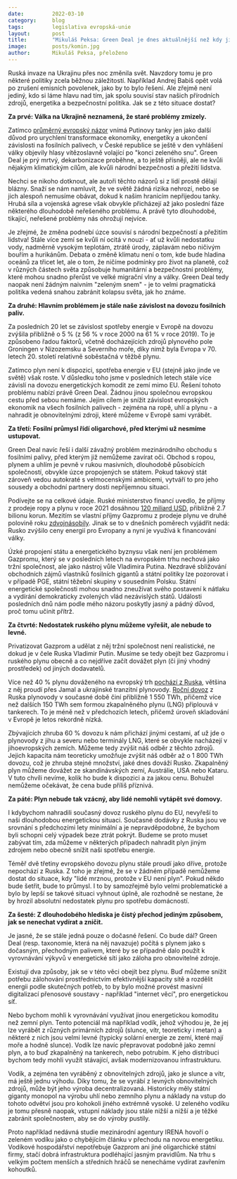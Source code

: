 ```yaml
---
date:         2022-03-10
category:     blog
tags:         legislativa evropská-unie
layout:       post
title:        "Mikuláš Peksa: Green Deal je dnes aktuálnější než kdy jindy, zlatá doba energetických oligarchů je u konce"
image:        posts/komin.jpg
author:       Mikuláš Peksa, přeloženo
---
```


Ruská invaze na Ukrajinu přes noc změnila svět. Navzdory tomu je pro některé politiky zcela běžnou záležitostí. Například Andrej Babiš opět volá po zrušení emisních povolenek, jako by to bylo řešení. Ale zřejmě není jediný, kdo si láme hlavu nad tím, jak spolu souvisí stav našich přírodních zdrojů, energetika a bezpečnostní politika. Jak se z této situace dostat?

**Za prvé: Válka na Ukrajině neznamená, že staré problémy zmizely.**

Zatímco [průměrný evropský názor](https://www.europarl.europa.eu/news/cs/press-room/20220119IPR21314/budoucnost-evropy-evropane-povazuji-zmenu-klimatu-za-hlavni-vyzvu-pro-eu) vnímá Putinovy tanky jen jako další důvod pro urychlení transformace ekonomiky, energetiky a ukončení závislosti na fosilních palivech, v České republice se ještě v den vyhlášení války objevily hlasy vítězoslavně volající po "konci zeleného snu". Green Deal je prý mrtvý, dekarbonizace proběhne, a to ještě přísněji, ale ne kvůli nějakým klimatickým cílům, ale kvůli národní bezpečnosti a přežití lidstva.

Nechci se nikoho dotknout, ale autoři těchto názorů si z lidí prostě dělají blázny. Snaží se nám namluvit, že ve světě žádná rizika nehrozí, nebo se jich alespoň nemusíme obávat, dokud k našim hranicím nepřijedou tanky. Hrubá síla a vojenská agrese však obvykle přicházejí až jako poslední fáze některého dlouhodobě neřešeného problému. A právě tyto dlouhodobé, tikající, neřešené problémy nás ohrožují nejvíce.

Je zřejmé, že změna podnebí úzce souvisí s národní bezpečností a přežitím lidstva! Stále více zemí se kvůli ní ocitá v nouzi - ať už kvůli nedostatku vody, nadměrně vysokým teplotám, ztrátě úrody, záplavám nebo ničivým bouřím a hurikánům. Debata o změně klimatu není o tom, kde bude hladina oceánů za třicet let, ale o tom, že ničíme podmínky pro život na planetě, což v různých částech světa způsobuje humanitární a bezpečnostní problémy, které mohou snadno přerůst ve velké migrační vlny a války. Green Deal tedy naopak není žádným naivním "zeleným snem" - je to velmi pragmatická politika vedená snahou zabránit kolapsu světa, jak ho známe.

**Za druhé: Hlavním problémem je stále naše závislost na dovozu fosilních paliv.**

Za posledních 20 let se závislost spotřeby energie v Evropě na dovozu zvýšila přibližně o 5 % (z 56 % v roce 2000 na 61 % v roce 2019). To je způsobeno řadou faktorů, včetně docházejících zdrojů plynového pole Groningen v Nizozemsku a Severního moře, díky nimž byla Evropa v 70. letech 20. století relativně soběstačná v těžbě plynu.

Zatímco plyn není k dispozici, spotřeba energie v EU (stejně jako jinde ve světě) však roste. V důsledku toho jsme v posledních letech stále více závislí na dovozu energetických komodit ze zemí mimo EU. Řešení tohoto problému nabízí právě Green Deal. Žádnou jinou společnou evropskou cestu před sebou nemáme. Jejím cílem je snížit závislost evropských ekonomik na všech fosilních palivech - zejména na ropě, uhlí a plynu - a nahradit je obnovitelnými zdroji, které můžeme v Evropě sami vyrábět.

**Za třetí: Fosilní průmysl řídí oligarchové, před kterými už nesmíme ustupovat.**

Green Deal navíc řeší i další závažný problém mezinárodního obchodu s fosilními palivy, před kterým již nemůžeme zavírat oči. Obchod s ropou, plynem a uhlím je pevně v rukou masivních, dlouhodobě působících společností, obvykle úzce propojených se státem. Pokud takový stát zároveň vedou autokraté s velmocenskými ambicemi, vytváří to pro jeho sousedy a obchodní partnery dosti nepříjemnou situaci.

Podívejte se na celkové údaje. Ruské ministerstvo financí uvedlo, že příjmy z prodeje ropy a plynu v roce 2021 dosáhnou [120 miliard USD](https://www.reuters.com/markets/europe/russias-oil-gas-revenue-windfall-2022-01-21/), přibližně 2.7 bilionu korun. Mezitím se vlastní příjmy Gazpromu z prodeje plynu ve druhé polovině roku [zdvojnásobily](https://www.theguardian.com/business/2021/nov/29/russia-gazprom-reports-record-earnings-amid-global-gas-crisis-energy). Jinak se to v dnešních poměrech vyjádřit nedá: Rusko zvýšilo ceny energií pro Evropany a nyní je využívá k financování války.

Úzké propojení státu a energetického byznysu však není jen problémem Gazpromu, který se v posledních letech na evropském trhu nechová jako tržní společnost, ale jako nástroj vůle Vladimira Putina. Nezdravé sbližování obchodních zájmů vlastníků fosilních gigantů a státní politiky lze pozorovat i v případě PGE, státní těžební skupiny v sousedním Polsku. Státní energetické společnosti mohou snadno zneužívat svého postavení k nátlaku a vydírání demokraticky zvolených vlád nezávislých států. Události posledních dnů nám podle mého názoru poskytly jasný a pádný důvod, proč tomu učinit přítrž.

**Za čtvrté: Nedostatek ruského plynu můžeme vyřešit, ale nebude to levné.**

Privatizovat Gazprom a udělat z něj tržní společnost není realistické, ne dokud je v čele Ruska Vladimir Putin. Musíme se tedy obejít bez Gazpromu i ruského plynu obecně a co nejdříve začít dovážet plyn (či jiný vhodný prostředek) od jiných dodavatelů.

Více než 40 % plynu dováženého na evropský trh [pochází z Ruska](https://www.bruegel.org/publications/datasets/european-natural-gas-imports/), většina z něj proudí přes Jamal a ukrajinské tranzitní plynovody. [Roční dovoz](https://www.bruegel.org/2022/01/can-europe-survive-painlessly-without-russian-gas/) z Ruska plynovody v současné době činí přibližně 1 550 TWh, přičemž více než dalších 150 TWh sem formou zkapalněného plynu (LNG) připlouvá v tankerech. To je méně než v předchozích letech, přičemž úroveň skladování v Evropě je letos rekordně nízká.

Zbývajících zhruba 60 % dovozu k nám přichází jinými cestami, ať už jde o plynovody z jihu a severu nebo terminály LNG, které se obvykle nacházejí v jihoevropských zemích. Můžeme tedy zvýšit náš odběr z těchto zdrojů. Jejich kapacita nám teoreticky umožňuje zvýšit náš odběr až o 1 800 TWh dovozu, což je zhruba stejné množství, jaké dnes dováží Rusko. Zkapalněný plyn můžeme dovážet ze skandinávských zemí, Austrálie, USA nebo Kataru. V tuto chvíli nevíme, kolik ho bude k dispozici a za jakou cenu. Bohužel nemůžeme očekávat, že cena bude příliš příznivá.

**Za páté: Plyn nebude tak vzácný, aby lidé nemohli vytápět své domovy.**

I kdybychom nahradili současný dovoz ruského plynu do EU, nevyřeší to naši dlouhodobou energetickou situaci. Současné dodávky z Ruska jsou ve srovnání s předchozími lety minimální a je nepravděpodobné, že bychom byli schopni celý výpadek beze ztrát pokrýt. Budeme se proto muset zabývat tím, zda můžeme v některých případech nahradit plyn jiným zdrojem nebo obecně snížit naši spotřebu energie.

Téměř dvě třetiny evropského dovozu plynu stále proudí jako dříve, protože nepochází z Ruska. Z toho je zřejmé, že se v žádném případě nemůžeme dostat do situace, kdy "lidé mrznou, protože v EU není plyn". Pokud někdo bude šetřit, bude to průmysl. I to by samozřejmě bylo velmi problematické a bylo by lepší se takové situaci vyhnout úplně, ale rozhodně se nestane, že by hrozil absolutní nedostatek plynu pro spotřebu domácností.

**Za šesté: Z dlouhodobého hlediska je čistý přechod jediným způsobem, jak se nenechat vydírat a zničit.**

Je jasné, že se stále jedná pouze o dočasné řešení. Co bude dál? Green Deal (resp. taxonomie, která na něj navazuje) počítá s plynem jako s dočasným, přechodným palivem, které by se případně dalo použít k vyrovnávání výkyvů v energetické síti jako záloha pro obnovitelné zdroje. 

Existují dva způsoby, jak se v této věci obejít bez plynu. Buď můžeme snížit potřebu zálohování prostřednictvím efektivnější kapacity sítě a rozdělit energii podle skutečných potřeb, to by bylo možné provést masivní digitalizací přenosové soustavy - například "internet věcí", pro energetickou síť.

Nebo bychom mohli k vyrovnávání využívat jinou energetickou komoditu než zemní plyn. Tento potenciál má například vodík, jehož výhodou je, že jej lze vyrábět z různých primárních zdrojů (slunce, vítr, teoreticky i metan) a některé z nich jsou velmi levné (typicky solární energie ze zemí, které mají moře a hodně slunce). Vodík lze navíc přepravovat podobně jako zemní plyn, a to buď zkapalněný na tankerech, nebo potrubím. K jeho distribuci bychom tedy mohli využít stávající, avšak modernizovanou infrastrukturu.

Vodík, a zejména ten vyráběný z obnovitelných zdrojů, jako je slunce a vítr, má ještě jednu výhodu. Díky tomu, že se vyrábí z levných obnovitelných zdrojů, může být jeho výroba decentralizovaná. Historicky měly státní giganty monopol na výrobu uhlí nebo zemního plynu a náklady na vstup do tohoto odvětví jsou pro kohokoli jiného extrémně vysoké. U zeleného vodíku je tomu přesně naopak, vstupní náklady jsou stále nižší a nižší a je těžké zabránit společnostem, aby se do výroby pustily.

Proto například nedávná studie mezinárodní agentury IRENA hovoří o zeleném vodíku jako o chybějícím článku v přechodu na novou energetiku. Vodíkové hospodářství nepotřebuje Gazprom ani jiné oligarchické státní firmy, stačí dobrá infrastruktura podléhající jasným pravidlům. Na trhu s velkým počtem menších a středních hráčů se nenecháme vydírat zavřením kohoutků.
